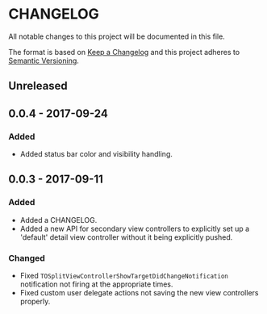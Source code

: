# CHANGELOG
All notable changes to this project will be documented in this file.

The format is based on [Keep a Changelog](http://keepachangelog.com/en/1.0.0/)
and this project adheres to [Semantic Versioning](http://semver.org/spec/v2.0.0.html).

## Unreleased

## 0.0.4 - 2017-09-24
### Added
- Added status bar color and visibility handling.

## 0.0.3 - 2017-09-11
### Added
- Added a CHANGELOG.
- Added a new API for secondary view controllers to explicitly set up a 'default' detail view controller without it being explicitly pushed.

### Changed
- Fixed `TOSplitViewControllerShowTargetDidChangeNotification` notification not firing at the appropriate times.
- Fixed custom user delegate actions not saving the new view controllers properly.
